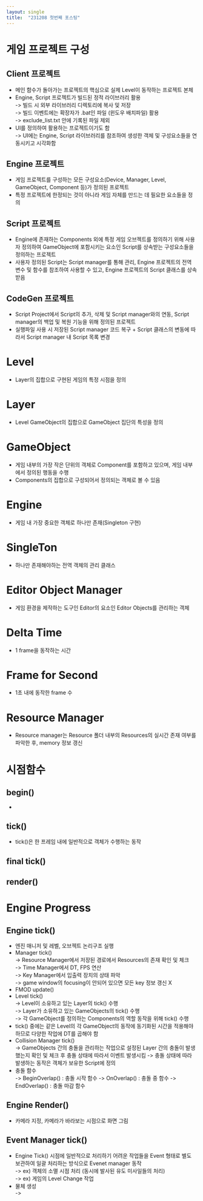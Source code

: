 ```yaml
---
layout: single
title:  "231208 첫번째 포스팅"
---
```

# 게임 프로젝트 구성
## Client 프로젝트
* 메인 함수가 돌아가는 프로젝트의 핵심으로 실제 Level이 동작하는 프로젝트 본체<br>
* Engine, Script 프로젝트가 빌드된 정적 라이브러리 활용<br>
-> 빌드 시 외부 라이브러리 디렉토리에 복사 및 저장<br>
-> 빌드 이벤트에는 확장자가 .bat인 파일 (윈도우 배치파일) 활용<br>
-> exclude_list.txt 안에 기록된 파일 제외
* UI를 정의하여 활용하는 프로젝트이기도 함<br>
-> UI에는 Engine, Script 라이브러리를 참조하여 생성한 객체 및 구성요소들을 연동시키고 시각화함
## Engine 프로젝트
* 게임 프로젝트를 구성하는 모든 구성요소(Device, Manager, Level, GameObject, Component 등)가 정의된 프로젝트
* 특정 프로젝트에 한정되는 것이 아니라 게임 자체를 만드는 데 필요한 요소들을 정의
## Script 프로젝트
* Engine에 존재하는 Components 외에 특정 게임 오브젝트를 정의하기 위해 사용자 정의하여 GameObject에 포함시키는 요소인 Script를 상속받는 구성요소들을 정의하는 프로젝트
* 사용자 정의된 Script는 Script manager를 통해 관리, Engine 프로젝트의 전역 변수 및 함수를 참조하여 사용할 수 있고, Engine 프로젝트의 Script 클래스를 상속받음
## CodeGen 프로젝트
* Script Project에서 Script의 추가, 삭제 및 Script manager와의 연동, Script manager의 백업 및 복원 기능을 위해 정의된 프로젝트
* 실행파일 사용 시 저장된 Script manager 코드 복구 + Script 클래스의 변동에 따라서 Script manager 내 Script 목록 변경

# Level
* Layer의 집합으로 구현된 게임의 특정 시점을 정의

# Layer
* Level GameObject의 집합으로 GameObject 집단의 특성을 정의

# GameObject
* 게임 내부의 가장 작은 단위의 객체로 Component를 포함하고 있으며, 게임 내부에서 정의된 행동을 수행
* Components의 집합으로 구성되어서 정의되는 객체로 볼 수 있음

# Engine
* 게임 내 가장 중요한 객체로 하나만 존재(Singleton 구현)

# SingleTon
* 하나만 존재해야하는 전역 객체의 관리 클래스

# Editor Object Manager
* 게임 환경을 제작하는 도구인 Editor의 요소인 Editor Objects를 관리하는 객체

# Delta Time
* 1 frame을 동작하는 시간
# Frame for Second
* 1초 내에 동작한 frame 수

# Resource Manager
* Resource manager는 Resource 폴더 내부의 Resources의 실시간 존재 여부를 파악한 후, memory 정보 갱신

# 시점함수
## begin()
* 
## tick()
* tick()은 한 프레임 내에 일반적으로 객체가 수행하는 동작
## final tick()
## render()
# Engine Progress
## Engine tick()
* 엔진 매니저 및 레벨, 오브젝트 논리구조 실행
* Manager tick()<br>
-> Resource Manager에서 저장된 경로에서 Resources의 존재 확인 및 체크<br>
-> Time Manager에서 DT, FPS 연산<br>
-> Key Manager에서 입출력 장치의 상태 파악<br>
-> game window의 focusing이 안되어 있으면 모든 key 정보 갱신 X
* FMOD update()
* Level tick()<br>
-> Level이 소유하고 있는 Layer의 tick() 수행<br>
-> Layer가 소유하고 있는 GameObjects의 tick() 수행<br>
-> 각 GameObject를 정의하는 Components의 역할 동작을 위해 tick() 수행<br>
* tick() 중에는 같은 Level의 각 GameObject의 동작에 동기화된 시간을 적용해야 하므로 다양한 작업에 DT를 곱해야 함
* Collision Manager tick()<br>
-> GameObjects 간의 충돌을 관리하는 작업으로 설정된 Layer 간의 충돌이 발생했는지 확인 및 체크 후 충돌 상태에 따라서 이벤트 발생시킴
-> 충돌 상태에 따라 발생하는 동작은 객체가 보유한 Script에 정의
* 충돌 함수<br>
-> BeginOverlap() : 충돌 시작 함수
-> OnOverlap() : 충돌 중 함수
-> EndOverlap() : 충돌 마감 함수
## Engine Render()
* 카메라 지정, 카메라가 바라보는 시점으로 화면 그림
## Event Manager tick()
* Engine Tick() 시점에 일반적으로 처리하기 어려운 작업들을 Event 형태로 별도 보관하여 일괄 처리하는 방식으로 Evenet manager 동작<br>
-> ex) 객체의 소멸 시점 처리 (동시에 발사된 유도 미사일들의 처리) <br>
-> ex) 게임의 Level Change 작업<br>
* 물체 생성<br>
-> 
